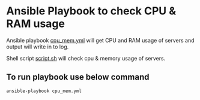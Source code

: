 # Ansible Playbook  to check CPU & RAM usage

Ansible playbook [cpu_mem.yml](cpu_mem.yml) will get CPU and RAM usage  of servers and output will write in to log. 

Shell script [script.sh](script.sh) will check cpu & memory usage of servers. 

## To run playbook use below command

```bash
ansible-playbook cpu_mem.yml
```

